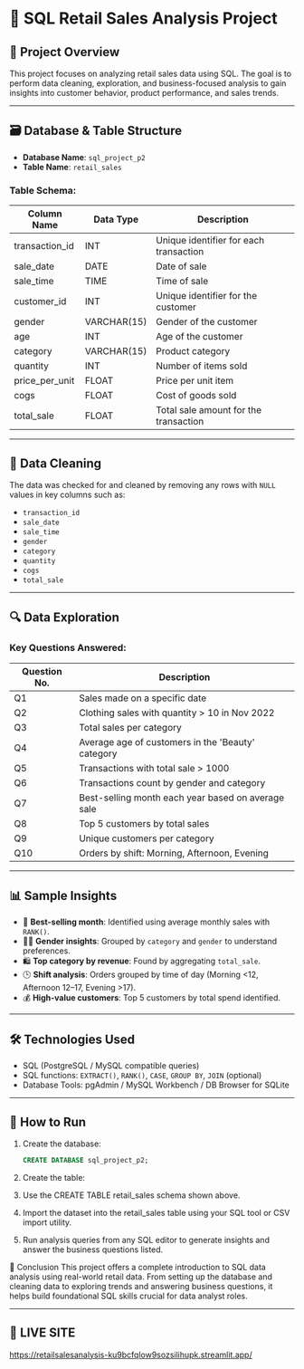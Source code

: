 # 🛒 SQL Retail Sales Analysis Project

## 📌 Project Overview

This project focuses on analyzing retail sales data using SQL. The goal is to perform data cleaning, exploration, and business-focused analysis to gain insights into customer behavior, product performance, and sales trends.

---

## 🗃️ Database & Table Structure

- **Database Name**: `sql_project_p2`
- **Table Name**: `retail_sales`

### Table Schema:

| Column Name       | Data Type   | Description                                 |
|-------------------|-------------|---------------------------------------------|
| transaction_id    | INT         | Unique identifier for each transaction      |
| sale_date         | DATE        | Date of sale                                |
| sale_time         | TIME        | Time of sale                                |
| customer_id       | INT         | Unique identifier for the customer          |
| gender            | VARCHAR(15) | Gender of the customer                      |
| age               | INT         | Age of the customer                         |
| category          | VARCHAR(15) | Product category                            |
| quantity          | INT         | Number of items sold                        |
| price_per_unit    | FLOAT       | Price per unit item                         |
| cogs              | FLOAT       | Cost of goods sold                          |
| total_sale        | FLOAT       | Total sale amount for the transaction       |

---

## 🧹 Data Cleaning

The data was checked for and cleaned by removing any rows with `NULL` values in key columns such as:

- `transaction_id`
- `sale_date`
- `sale_time`
- `gender`
- `category`
- `quantity`
- `cogs`
- `total_sale`

---

## 🔍 Data Exploration

### Key Questions Answered:

| Question No. | Description |
|--------------|-------------|
| Q1 | Sales made on a specific date |
| Q2 | Clothing sales with quantity > 10 in Nov 2022 |
| Q3 | Total sales per category |
| Q4 | Average age of customers in the 'Beauty' category |
| Q5 | Transactions with total sale > 1000 |
| Q6 | Transactions count by gender and category |
| Q7 | Best-selling month each year based on average sale |
| Q8 | Top 5 customers by total sales |
| Q9 | Unique customers per category |
| Q10 | Orders by shift: Morning, Afternoon, Evening |

---

## 📊 Sample Insights

- 📆 **Best-selling month**: Identified using average monthly sales with `RANK()`.
- 🧍‍♀️ **Gender insights**: Grouped by `category` and `gender` to understand preferences.
- 🛍️ **Top category by revenue**: Found by aggregating `total_sale`.
- 🕒 **Shift analysis**: Orders grouped by time of day (Morning <12, Afternoon 12–17, Evening >17).
- 💰 **High-value customers**: Top 5 customers by total spend identified.

---

## 🛠️ Technologies Used

- SQL (PostgreSQL / MySQL compatible queries)
- SQL functions: `EXTRACT()`, `RANK()`, `CASE`, `GROUP BY`, `JOIN` (optional)
- Database Tools: pgAdmin / MySQL Workbench / DB Browser for SQLite

---

## 📁 How to Run

1. Create the database:
   ```sql
   CREATE DATABASE sql_project_p2;
2. Create the table:
3. Use the CREATE TABLE retail_sales schema shown above.

4. Import the dataset into the retail_sales table using your SQL tool or CSV import utility.

5. Run analysis queries from any SQL editor to generate insights and answer the business questions listed.

📌 Conclusion
This project offers a complete introduction to SQL data analysis using real-world retail data. From setting up the database and cleaning data to exploring trends and answering business questions, it helps build foundational SQL skills crucial for data analyst roles.

---

## 📁 LIVE SITE
https://retailsalesanalysis-ku9bcfqlow9sozsilihupk.streamlit.app/

